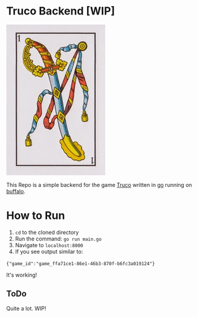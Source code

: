 # Truco Backend [WIP]

![](assets/1ofspades.jpg)

This Repo is a simple backend for the game [Truco](https://en.wikipedia.org/wiki/Truco) written in
[go](https://golang.org/) running on [buffalo](https://gobuffalo.io/en/).

# How to Run

1. `cd` to the cloned directory
2. Run the command: `go run main.go`
3. Navigate to `localhost:8000`
4. If you see output similar to:

`{"game_id":"game_ffa71ce1-86e1-46b3-870f-b6fc3a019124"}`

It's working!

## ToDo

Quite a lot. WIP!
